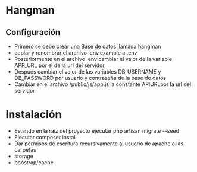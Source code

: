 # Hangman

## Configuración
* Primero se debe crear una Base de datos llamada hangman
* copiar y renombrar el archivo .env.example a .env
* Posteriormente en el archivo .env cambiar el valor de la variable APP_URL por el de la url del servidor
* Despues cambiar el valor de las variables DB_USERNAME y DB_PASSWORD por usuario y contraseña de la base de datos
* Cambiar en el archivo /public/js/app.js la constante APIURLpor la url del servidor 

# Instalación
* Estando en la raiz del proyecto ejecutar php artisan migrate --seed
* Ejecutar composer install
* Dar permisos de escritura recursivamente al usuario de apache a las carpetas
* storage
* boostrap/cache